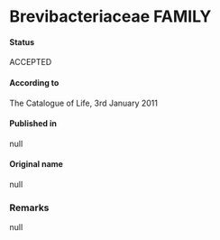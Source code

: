 # Brevibacteriaceae FAMILY

#### Status
ACCEPTED

#### According to
The Catalogue of Life, 3rd January 2011

#### Published in
null

#### Original name
null

### Remarks
null